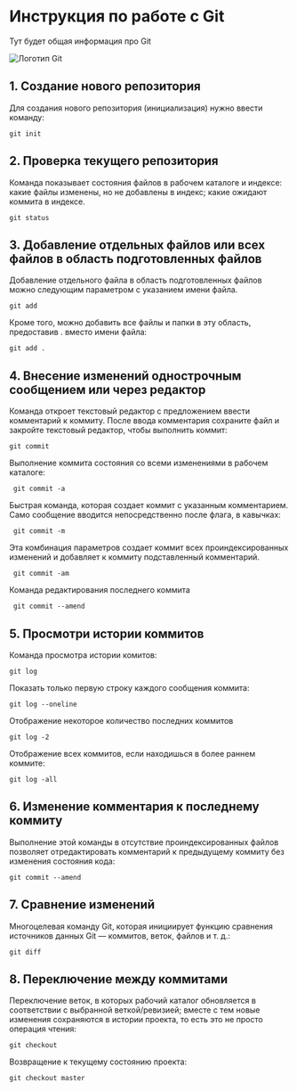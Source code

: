 # Инструкция по работе с Git

Тут будет общая информация про Git

![Логотип Git](Git_image.png)

## 1. Создание нового репозитория

Для создания нового репозитория (инициализация) нужно ввести команду:

    git init

## 2. Проверка текущего репозитория

Команда показывает состояния файлов в рабочем каталоге и индексе: какие файлы изменены, но не добавлены в индекс; какие ожидают коммита в индексе.

    git status

## 3. Добавление отдельных файлов или всех файлов в область подготовленных файлов

Добавление отдельного файла в область подготовленных файлов можно следующим параметром с указанием имени файла.

    git add

Кроме того, можно добавить все файлы и папки в эту область, предоставив . вместо имени файла:


    git add .

## 4. Внесение изменений однострочным сообщением или через редактор

Команда откроет текстовый редактор с предложением ввести комментарий к коммиту. После ввода комментария сохраните файл и закройте текстовый редактор, чтобы выполнить коммит:

    git commit

Выполнение коммита состояния со всеми изменениями в рабочем каталоге:

     git commit -a

Быстрая команда, которая создает коммит с указанным комментарием. Само сообщение вводится непосредственно после флага, в кавычках:

     git commit -m

Эта комбинация параметров создает коммит всех проиндексированных изменений и добавляет к коммиту подставленный комментарий.

     git commit -am

Команда редактирования последнего коммита

     git commit --amend

## 5. Просмотри истории коммитов

Команда просмотра истории комитов:

    git log

Показать только первую строку каждого сообщения коммита:

    git log --oneline

Отображение некоторое количество последних коммитов

    git log -2

Отображение всех коммитов, если находишься в более раннем коммите:

    git log -all

## 6. Изменение комментария к последнему коммиту

Выполнение этой команды в отсутствие проиндексированных файлов позволяет отредактировать комментарий к предыдущему коммиту без изменения состояния кода:

    git commit --amend

## 7. Сравнение изменений

Многоцелевая команду Git, которая инициирует функцию сравнения источников данных Git — коммитов, веток, файлов и т. д.:

    git diff

## 8. Переключение между коммитами

Переключение веток, в которых рабочий каталог обновляется в соответствии с выбранной веткой/ревизией; вместе с тем новые изменения сохраняются в истории проекта, то есть это не просто операция чтения:

    git checkout

Возвращение к текущему состоянию проекта:

    git checkout master